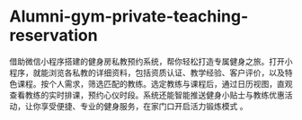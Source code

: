 # Alumni-gym-private-teaching-reservation
借助微信小程序搭建的健身房私教预约系统，帮你轻松打造专属健身之旅。打开小程序，就能浏览各私教的详细资料，包括资质认证、教学经验、客户评价，以及特色课程。按个人需求，筛选匹配的教练。选定教练与课程后，通过日历视图，直观查看教练的实时排课，预约心仪时段。系统还能智能推送健身小贴士与教练优惠活动，让你享受便捷、专业的健身服务，在家门口开启活力锻炼模式 。
